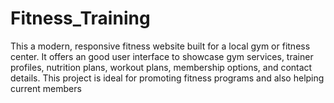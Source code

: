 # Fitness_Training
This a modern, responsive fitness website built for a local gym or fitness center. It offers an good user interface to showcase gym services, trainer profiles, nutrition plans, workout plans, membership options, and contact details. This project is ideal for promoting fitness programs and also helping current members
